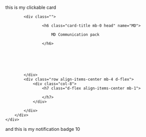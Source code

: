this is my clickable card    
  <a asp-action="ViewerForm" asp-route-MD="MD Communication pack">
    <div class="card l-bg-cyan-dark">
        <div class="card-statistic-3 p-4">

            <div class="">
                
                    <h6 class="card-title mb-0 head" name="MD">

                        MD Communication pack
                        
                    </h6>
               
               
                    
              
                
               
            </div>
            <div class="row align-items-center mb-4 d-flex">
                <div class="col-8">
                    <h7 class="d-flex align-items-center mb-1">

                    </h7>
                </div>

            </div>
        </div>
    </div>
</a>

and this is my notification badge 
<span class="badge rounded-pill badge-notification bg-danger">10</span>
